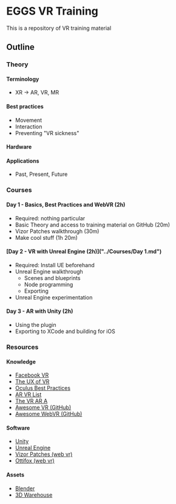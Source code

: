 # EGGS VR Training
This is a repository of VR training material

## Outline

### Theory
#### Terminology
- XR -> AR, VR, MR
#### Best practices
- Movement
- Interaction
- Preventing "VR sickness"
#### Hardware
#### Applications
- Past, Present, Future

### Courses
#### Day 1 - Basics, Best Practices and WebVR (2h)
- Required: nothing particular
- Basic Theory and access to training material on GitHub (20m)
- Vizor Patches walkthrough (30m)
- Make cool stuff (1h 20m)

#### [Day 2 - VR with Unreal Engine (2h)]("../Courses/Day 1.md")
- Required: Install UE beforehand
- Unreal Engine walkthrough
  - Scenes and blueprints
  - Node programming
  - Exporting
- Unreal Engine experimentation

#### Day 3 - AR with Unity (2h)
- Using the plugin
- Exporting to XCode and building for iOS
      
### Resources
#### Knowledge
- [Facebook VR](http://facebook.design/vr)
- [The UX of VR](https://www.uxofvr.com/)
- [Oculus Best Practices](https://developer.oculus.com/design/latest/concepts/bp_intro/)
- [AR VR List](http://arvrlist.com/)
- [The VR AR A](http://www.thevrara.com/resources/)
- [Awesome VR (GitHub)](https://github.com/melbvr/awesome-VR)
- [Awesome WebVR (GitHub)](https://github.com/wizztjh/awesome-WebVR)

#### Software
- [Unity](https://unity3d.com/)
- [Unreal Engine](https://www.unrealengine.com/en-US/what-is-unreal-engine-4)
- [Vizor Patches (web vr)](https://patches.vizor.io/)
- [Ottifox (web vr)](http://ottifox.com/)

#### Assets
- [Blender](https://www.blender.org/features/)
- [3D Warehouse](https://3dwarehouse.sketchup.com/?hl=en)
